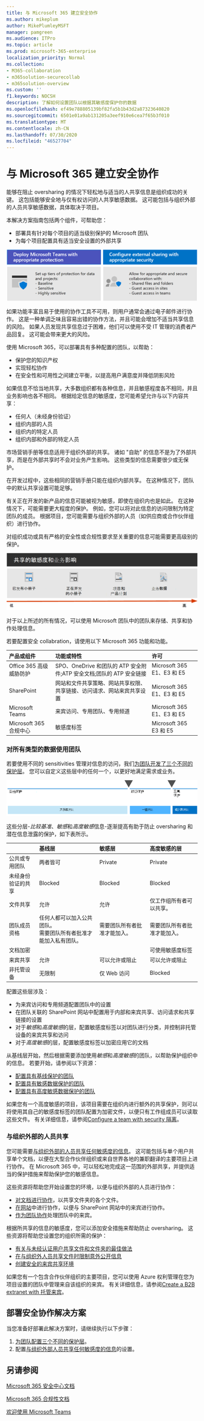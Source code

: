 ```yaml
---
title: 与 Microsoft 365 建立安全协作
ms.author: mikeplum
author: MikePlumleyMSFT
manager: pamgreen
ms.audience: ITPro
ms.topic: article
ms.prod: microsoft-365-enterprise
localization_priority: Normal
ms.collection:
- M365-collaboration
- m365solution-securecollab
- m365solution-overview
ms.custom: ''
f1.keywords: NOCSH
description: 了解如何设置团队以根据其敏感度保护你的数据
ms.openlocfilehash: ef49e788805139bf82fa5b1b43d2a87323640820
ms.sourcegitcommit: 6501e01a9ab131205a3eef910e6cea7f65b3f010
ms.translationtype: MT
ms.contentlocale: zh-CN
ms.lasthandoff: 07/30/2020
ms.locfileid: "46527704"
---
```

# <a name="set-up-secure-collaboration-with-microsoft-365"></a>与 Microsoft 365 建立安全协作

能够在阻止 oversharing 的情况下轻松地与适当的人共享信息是组织成功的关键。 这包括能够安全地与仅有权访问的人共享敏感数据。 这可能包括与组织外部的人员共享敏感数据，具体取决于项目。

本解决方案指南包括两个组件，可帮助您：
- 部署具有针对每个项目的适当级别保护的 Microsoft 团队
- 为每个项目配置具有适当安全设置的外部共享

![使用适当的安全设置来部署具有适当保护的团队并配置外部共享](..\media\solutions-architecture-center\secure-collaboration-overview.png)

如果功能丰富且易于使用的协作工具不可用，则用户通常会通过电子邮件进行协作。 这是一种单调乏味且容易出错的协作方法，并且可能会增加不适当共享信息的风险。 如果人员发现共享信息过于困难，他们可以使用不受 IT 管理的消费者产品回复。 这可能会带来更大的风险。

使用 Microsoft 365，可以部署具有多种配置的团队，以帮助：

- 保护您的知识产权
- 实现轻松协作
- 在安全性和可用性之间建立平衡，以提高用户满意度并降低阴影风险

如果信息不恰当地共享，大多数组织都有各种信息，并且敏感程度各不相同，并且业务影响也各不相同。 根据给定信息的敏感度，您可能希望允许与以下内容共享：

- 任何人（未经身份验证）
- 组织内部的人员
- 组织内的特定人员
- 组织内部和外部的特定人员

市场营销手册等信息适用于组织外部的共享。 诸如 "自助" 的信息不是为了外部共享，而是在外部共享时不会对业务产生影响。 这些类型的信息需要很少或无保护。

在开发过程中，这些相同的营销手册只能在组织内部共享。 在这种情况下，团队中的默认共享设置可能足够。

有关正在开发的新产品的信息可能被视为敏感，即使在组织内也是如此。 在这种情况下，可能需要更大程度的保护。 例如，您可以将对此信息的访问限制为特定团队的成员。 根据项目，您可能需要与组织外部的人员（如供应商或合作伙伴组织）进行协作。

对组织成功或具有严格的安全性或合规性要求至关重要的信息可能需要更高级别的保护。

![从低（已发布小册子）到高（敏感业务数据）的风险范围](../media/solutions-architecture-center/SecureCollaboration-SensitivityAndBusinessImpactofSharing-fromVisio.png)

对于以上所述的所有情况，可以使用 Microsoft 团队中的团队来存储、共享和协作处理信息。 

若要配置安全 collabration，请使用以下 Microsoft 365 功能和功能。

| 产品或组件 | 功能或特性 | 许可 |
|:-------|:-----|:-------|
| Office 365 高级威胁防护 | SPO、OneDrive 和团队的 ATP 安全附件;ATP 安全文档;团队的 ATP 安全链接    | Microsoft 365 E1、E3 和 E5 |
| SharePoint    | 网站和文件共享策略、网站共享权限、共享链接、访问请求、网站来宾共享设置 | Microsoft 365 E1、E3 和 E5 |
| Microsoft Teams   | 来宾访问、专用团队、专用频道 | Microsoft 365 E1、E3 和 E5 |
| Microsoft 365 合规中心  | 敏感度标签    | Microsoft 365 E3 和 E5 |

### <a name="using-teams-for-all-kinds-of-data"></a>对所有类型的数据使用团队

若要使用不同的 sensitivities 管理对信息的访问，我们[为团队开发了三个不同的保护层](configure-teams-three-tiers-protection.md)。 您可以自定义这些层中的任何一个，以更好地满足需求或业务。 

![Teams 逻辑体系结构海报缩略图](../media/solutions-architecture-center/Teams-tiers-of-protection-1.png)


这些分层-*比较基准*、*敏感*和*高度敏感*信息-逐渐提高有助于防止 oversharing 和潜在信息泄露的保护，如下表所示。

||**基线层**|**敏感层**|**高度敏感的层**|
|:--|:-----------|:------------|:-------------------|
|公共或专用团队|两者皆可|Private|Private|
|未经身份验证的共享|Blocked|Blocked|Blocked|
|文件共享|允许|允许|仅工作组所有者可以共享。|
|团队成员资格|任何人都可以加入公共团队。<br>需要团队所有者批准才能加入私有团队。|需要团队所有者批准才能加入。|需要团队所有者批准才能加入。|
|文档加密|||可使用敏感度标签|
|来宾共享|允许|可以允许或阻止|可以允许或阻止|
|非托管设备|无限制|仅 Web 访问|Blocked|

配置这些层涉及：

- 为来宾访问和专用频道配置团队中的设置
- 在团队关联的 SharePoint 网站中配置用于内部和来宾共享、访问请求和共享链接的设置
- 对于*敏感*和*高度敏感*的层，配置敏感度标签以对团队进行分类，并控制非托管设备的来宾共享和访问
- 对于*高度敏感*的层，配置敏感度标签以加密应用它的文档

从基线层开始，然后根据需要添加使用*敏感*和*高度敏感*的团队，以帮助保护组织中的信息。 若要开始，请参阅以下资源：

- [配置具有基线保护的团队](configure-teams-baseline-protection.md)
- [配置具有敏感数据保护的团队](configure-teams-sensitive-protection.md)
- [配置具有高度敏感数据保护的团队](configure-teams-highly-sensitive-protection.md)

如果您有一个高度敏感的项目，该项目需要在组织内进行额外的共享保护，则可以将使用其自己的敏感度标签的团队配置为加密文件，以便只有工作组成员可以读取这些文件。 有关详细信息，请参阅[Configure a team with security 隔离](secure-teams-security-isolation.md)。

### <a name="sharing-with-people-outside-your-organization"></a>与组织外部的人员共享

您可能需要[与组织外部的人员共享任何敏感度的信息](collaborate-with-people-outside-your-organization.md)。 这可能包括与单个用户共享单个文档，以便在大型合作伙伴组织或来自世界各地的兼职翻译的主要项目上进行协作。 在 Microsoft 365 中，可以轻松地完成这一范围的外部共享，并提供适当的保护措施来帮助保护您的敏感信息。

这些资源将帮助您开始设置您的环境，以便与组织外部的人员进行协作：

- [对文档进行协作](collaborate-on-documents.md)，以共享文件夹的各个文件。
- [在网站](collaborate-in-site.md)中进行协作，以便与 SharePoint 网站中的来宾进行协作。
- [作为团队协作](collaborate-as-team.md)处理团队中的来宾。

根据所共享的信息的敏感度，您可以添加安全措施来帮助防止 oversharing。 这些资源将帮助您设置您的组织所需的保护：

- [有关与未经认证用户共享文件和文件夹的最佳做法](best-practices-anonymous-sharing.md)
- [在与组织外人员共享文件时限制意外公开信息](share-limit-accidental-exposure.md)
- [创建安全的来宾共享环境](create-secure-guest-sharing-environment.md)

如果您有一个包含合作伙伴组织的主要项目，您可以使用 Azure 权利管理在您为项目设置的团队中管理来自该组织的来宾。 有关详细信息，请参阅[Create a B2B extranet with 托管来宾](b2b-extranet.md)。

## <a name="deploy-the-secure-collaboration-solution"></a>部署安全协作解决方案

当您准备好部署此解决方案时，请继续执行以下步骤：
1. [为团队配置三个不同的保护层](configure-teams-three-tiers-protection.md)。
2. 配置[与组织外部人员共享任何敏感度的信息](collaborate-with-people-outside-your-organization.md)的设置。

## <a name="see-also"></a>另请参阅

[Microsoft 365 安全中心文档](https://docs.microsoft.com/microsoft-365/security)

[Microsoft 365 合规性文档](https://docs.microsoft.com/microsoft-365/compliance)

[欢迎使用 Microsoft Teams](https://docs.microsoft.com/MicrosoftTeams/Teams-overview)
